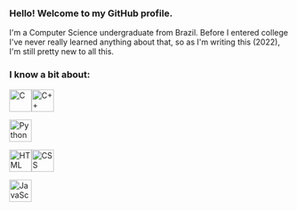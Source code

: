 ### Hello! Welcome to my GitHub profile.
I'm a Computer Science undergraduate from Brazil. Before I entered college I've never really learned anything about that, so as I'm writing this (2022), I'm still pretty new to all this.

### I know a bit about:

<img src="https://cdn.jsdelivr.net/gh/devicons/devicon/icons/c/c-original.svg" width="40" height="40" title="C" alt="C" /><img src="https://cdn.jsdelivr.net/gh/devicons/devicon/icons/cplusplus/cplusplus-original.svg" width="40" height="40" alt="C++" />

<img src="https://cdn.jsdelivr.net/gh/devicons/devicon/icons/python/python-original.svg" width="40" height="40" alt="Python" />

<img src="https://cdn.jsdelivr.net/gh/devicons/devicon/icons/html5/html5-original.svg" width="40" height="40" alt="HTML" /><img src="https://cdn.jsdelivr.net/gh/devicons/devicon/icons/css3/css3-original.svg" width="40" height="40" alt="CSS" />

<img src="https://cdn.jsdelivr.net/gh/devicons/devicon/icons/javascript/javascript-plain.svg" width="40" height="40" alt="JavaScript" />

<!--
**OhGusutahu/OhGusutahu** is a ✨ _special_ ✨ repository because its `README.md` (this file) appears on your GitHub profile.

Here are some ideas to get you started:

- 🔭 I’m currently working on ...
- 🌱 I’m currently learning ...
- 👯 I’m looking to collaborate on ...
- 🤔 I’m looking for help with ...
- 💬 Ask me about ...
- 📫 How to reach me: ...
- 😄 Pronouns: ...
- ⚡ Fun fact: ...
-->
